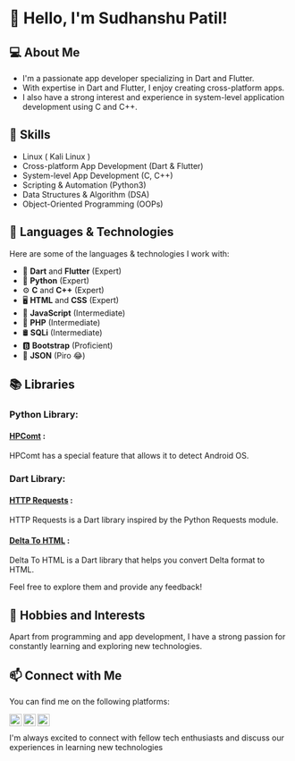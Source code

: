# 👋 Hello, I'm Sudhanshu Patil!

## 💻 About Me
- I'm a passionate app developer specializing in Dart and Flutter.
- With expertise in Dart and Flutter, I enjoy creating cross-platform apps.
- I also have a strong interest and experience in system-level application development using C and C++.
 
## 🚀 Skills
- Linux ( Kali Linux )
- Cross-platform App Development (Dart & Flutter)
- System-level App Development (C, C++)
- Scripting & Automation (Python3)
- Data Structures & Algorithm (DSA)
- Object-Oriented Programming (OOPs)

## 🌿 Languages & Technologies
Here are some of the languages & technologies I work with:

- 🎯 **Dart** and **Flutter** (Expert)
- 🐍 **Python** (Expert)
- ⚙️ **C** and **C++** (Expert)
- 🖥️ **HTML** and **CSS** (Expert)
- 🧪 **JavaScript** (Intermediate)
- 📡 **PHP** (Intermediate)
- 🛢️ **SQLi** (Intermediate)
- 🅱️ **Bootstrap** (Proficient)
- 🧬 **JSON** (Piro 😂) 
## 📚 Libraries

### Python Library:
#### [HPComt](https://pypi.org/project/hpcomt/) :
 HPComt has a special feature that allows it to detect Android OS.

### Dart Library:
#### [HTTP Requests](https://pub.dev/packages/http_requests) :
 HTTP Requests is a Dart library inspired by the Python Requests module.

#### [Delta To HTML](https://pub.dev/packages/delta_to_html) :
 Delta To HTML is a Dart library that helps you convert Delta format  to HTML.

Feel free to explore them and provide any feedback!

## 🌱 Hobbies and Interests
Apart from programming and app development, I have a strong passion for constantly learning and exploring new technologies.

## 📫 Connect with Me
You can find me on the following platforms:

<a href="https://www.github.com/sidhu-patil/">
  <img align="left" alt="Sudhanshu Patil" width="22px" src="https://raw.githubusercontent.com/hiverkiya/hiverkiya/master/images/github.svg" />
</a>
<a href="https://www.instagram.com/sidhu_patil_._">
  <img align="left" alt="Sudhanshu Patil" width="22px" src="https://raw.githubusercontent.com/hiverkiya/hiverkiya/master/images/instagram.svg" />
</a>
<a href="https://www.linkedin.com/in/sudhanshu-patil/">
  <img align="left" alt="Sudhanshu Patil" width="22px" src="https://raw.githubusercontent.com/hiverkiya/hiverkiya/master/images/linkedin.svg" />
</a> 
<br/>
<br/>
I'm always excited to connect with fellow tech enthusiasts and discuss our experiences in learning new technologies

